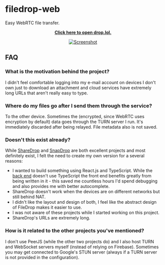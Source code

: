 # filedrop-web

Easy WebRTC file transfer.

<p align="center">
    <a href="https://drop.lol/">
        <strong>Click here to open drop.lol.</strong>
    </a>
</p>

<p align="center">
    <a href="https://drop.lol/">
        <img src="https://raw.githubusercontent.com/mat-sz/filedrop-web/master/filedrop.gif" alt="Screenshot">
    </a>
</p>

## FAQ

### What is the motivation behind the project?

I didn't feel comfortable logging into my e-mail account on devices I don't own just to download an attachment and cloud services have extremely long URLs that aren't really easy to type.

### Where do my files go after I send them through the service?

To the other device. Sometimes the (encrypted, since WebRTC uses encryption by default) data goes through the TURN server I run. It's immediately discarded after being relayed. File metadata also is not saved.

### Doesn't this exist already?

While [ShareDrop](https://github.com/cowbell/sharedrop) and [SnapDrop](https://github.com/RobinLinus/snapdrop) are both excellent projects and most definitely exist, I felt the need to create my own version for a several reasons:

* I wanted to build something using React.js and TypeScript. While the [back end](https://github.com/mat-sz/filedrop-ws) doesn't use TypeScript the front end benefits greatly from being written in it - this saved me countless hours I'd spend debugging and also provides me with better autocomplete.
* ShareDrop doesn't work when the devices are on different networks but still behind NAT.
* I didn't like the layout and design of both, I feel like the abstract design of FileDrop makes it easier to use.
* I was not aware of these projects while I started working on this project.
* ShareDrop's URLs are extremely long.

### How is it related to the other projects you've mentioned?

I don't use PeerJS (while the other two projects do) and I also host TURN and WebSocket servers myself (instead of relying on Firebase). Sometimes you may get connected to Google's STUN server (always if a TURN server is not provided in the configuration).
